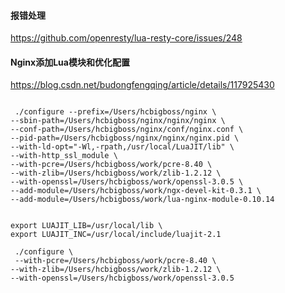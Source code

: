 #### 报错处理

https://github.com/openresty/lua-resty-core/issues/248

#### Nginx添加Lua模块和优化配置

https://blog.csdn.net/budongfengqing/article/details/117925430

```

 ./configure --prefix=/Users/hcbigboss/nginx \
--sbin-path=/Users/hcbigboss/nginx/nginx/nginx \
--conf-path=/Users/hcbigboss/nginx/conf/nginx.conf \
--pid-path=/Users/hcbigboss/nginx/nginx/nginx.pid \
--with-ld-opt="-Wl,-rpath,/usr/local/LuaJIT/lib" \
--with-http_ssl_module \
--with-pcre=/Users/hcbigboss/work/pcre-8.40 \
--with-zlib=/Users/hcbigboss/work/zlib-1.2.12 \
--with-openssl=/Users/hcbigboss/work/openssl-3.0.5 \
--add-module=/Users/hcbigboss/work/ngx-devel-kit-0.3.1 \
--add-module=/Users/hcbigboss/work/lua-nginx-module-0.10.14


export LUAJIT_LIB=/usr/local/lib \
export LUAJIT_INC=/usr/local/include/luajit-2.1

 ./configure \
 --with-pcre=/Users/hcbigboss/work/pcre-8.40 \
--with-zlib=/Users/hcbigboss/work/zlib-1.2.12 \
--with-openssl=/Users/hcbigboss/work/openssl-3.0.5
```

